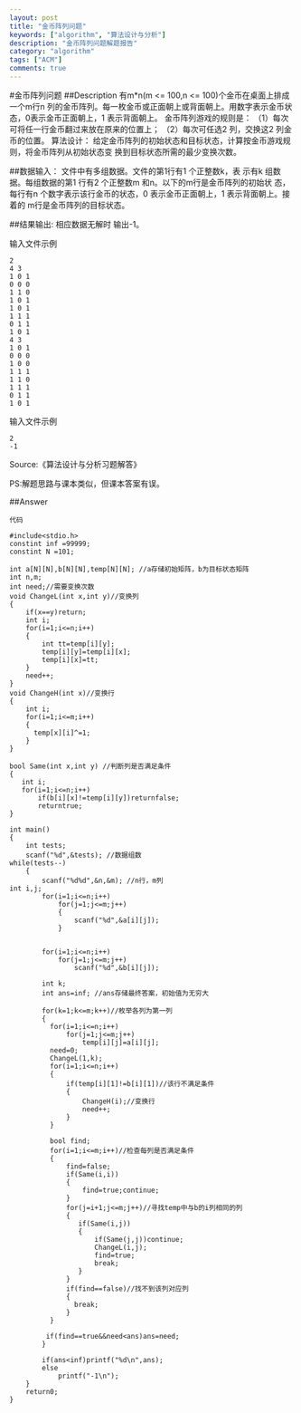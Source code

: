 ```yaml
---
layout: post
title: "金币阵列问题"
keywords: ["algorithm", "算法设计与分析"]
description: "金币阵列问题解题报告"
category: "algorithm"
tags: ["ACM"]
comments: true 
---
```


#金币阵列问题
##Description
有m*n(m <= 100,n <= 100)个金币在桌面上排成一个m行n 列的金币阵列。每一枚金币或正面朝上或背面朝上。用数字表示金币状态，0表示金币正面朝上，1 表示背面朝上。
金币阵列游戏的规则是：
（1）每次可将任一行金币翻过来放在原来的位置上；
（2）每次可任选2 列，交换这2 列金币的位置。
算法设计：
给定金币阵列的初始状态和目标状态，计算按金币游戏规则，将金币阵列从初始状态变
换到目标状态所需的最少变换次数。


##数据输入：
文件中有多组数据。文件的第1行有1 个正整数k，表
示有k 组数据。每组数据的第1 行有2 个正整数m 和n。以下的m行是金币阵列的初始状
态，每行有n 个数字表示该行金币的状态，0 表示金币正面朝上，1 表示背面朝上。接着的
m行是金币阵列的目标状态。

##结果输出:
相应数据无解时
输出-1。

输入文件示例

```
2
4 3
1 0 1
0 0 0
1 1 0
1 0 1
1 0 1
1 1 1
0 1 1
1 0 1
4 3
1 0 1
0 0 0
1 0 0
1 1 1
1 1 0
1 1 1
0 1 1
1 0 1
```

输入文件示例

```
2
-1
```

Source:《算法设计与分析习题解答》

PS:解题思路与课本类似，但课本答案有误。

##Answer

```
代码

#include<stdio.h>
constint inf =99999;
constint N =101;

int a[N][N],b[N][N],temp[N][N]; //a存储初始矩阵，b为目标状态矩阵
int n,m;
int need;//需要变换次数
void ChangeL(int x,int y)//变换列
{
    if(x==y)return;
    int i;
    for(i=1;i<=n;i++)
    {
        int tt=temp[i][y];
        temp[i][y]=temp[i][x];
        temp[i][x]=tt;
    }
    need++;
}
void ChangeH(int x)//变换行
{
    int i;
    for(i=1;i<=m;i++)
    {
      temp[x][i]^=1;
    }
}

bool Same(int x,int y) //判断列是否满足条件
{
   int i;
   for(i=1;i<=n;i++)
       if(b[i][x]!=temp[i][y])returnfalse;
       returntrue;
}

int main()
{
    int tests;
    scanf("%d",&tests); //数据组数
while(tests--)
    {
        scanf("%d%d",&n,&m); //n行，m列
int i,j;
        for(i=1;i<=n;i++)
            for(j=1;j<=m;j++)
            {
                scanf("%d",&a[i][j]);
            }
             

        for(i=1;i<=n;i++)
            for(j=1;j<=m;j++)
                scanf("%d",&b[i][j]);

        int k;
        int ans=inf; //ans存储最终答案，初始值为无穷大

        for(k=1;k<=m;k++)//枚举各列为第一列
        {
          for(i=1;i<=n;i++)
              for(j=1;j<=m;j++)
                  temp[i][j]=a[i][j];
          need=0;
          ChangeL(1,k);
          for(i=1;i<=n;i++)
          {
              if(temp[i][1]!=b[i][1])//该行不满足条件
              {
                  ChangeH(i);//变换行
                  need++;
              }
          }

          bool find;
          for(i=1;i<=m;i++)//检查每列是否满足条件
          {
              find=false;
              if(Same(i,i))
              {
                  find=true;continue;
              }
              for(j=i+1;j<=m;j++)//寻找temp中与b的i列相同的列
              {
                 if(Same(i,j))
                 {
                     if(Same(j,j))continue;
                     ChangeL(i,j);
                     find=true;
                     break;
                 }
              }
              if(find==false)//找不到该列对应列
              {
                break;
              }
          }

         if(find==true&&need<ans)ans=need;
        }

        if(ans<inf)printf("%d\n",ans);
        else
            printf("-1\n");
    }
    return0;
}
```
